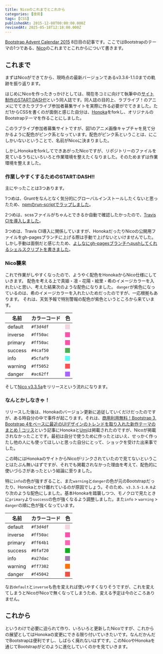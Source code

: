 ```yaml
---
title: Nicoのこれまでとこれから
categories: [技術]
tags: [CSS]
publishedAt: 2015-12-08T00:00:00.000Z
revisedAt: 2025-05-18T12:18:00.000Z
---
```


<!-- markdownlint-disable no-trailing-punctuation -->

[Bootstrap Advent Calendar 2015](http://qiita.com/advent-calendar/2015/bootstrap) 8日目の記事です。ここではBootstrapのテーマの1つである、[Nico](http://nico.kubosho.com/)のこれまでとこれからについて書きます。

## これまで

まずはNicoができてから、現時点の最新バージョンであるv3.3.6-1.1.0までの軌跡を振り返ります。

はじめにNicoを作ったきっかけとしては、現在冬コミに向けて執筆中の[サイト制作のSTART:DASH!!](https://github.com/o2project/start-dash-of-site-making)という同人誌です。同人誌の目的上、ラブライブ！のアニメにでてきたラブライブ参加者募集サイトを実際に作る必要がでてきました。ただ1からCSSを書くのが面倒と感じた自分は、[Honoka](http://honokak.osaka/)をforkし、オリジナルのBootstrapテーマを作ることにしました。

このラブライブ参加者募集サイトですが、図1のアニメ画像キャプチャを見て分かるように配色がピンク系となっています。配色がピンク系ということは、にこしかいないということで、名前がNicoに決まりました。

しかしHonokaをforkしてできあがったNicoですが、リポジトリーのファイルを見ているうちにいろいろと作業環境を整えたくなりました。そのためまずは作業環境を整えました。

### 作業しやすくするためのSTART:DASH!!

主にやったことは3つあります。

1つめは、Gruntをなんとなく気分的にグローバルインストールしたくないと思ったため、[npmのrun-scriptでラップしました](https://github.com/kubosho/Nico/commit/57c244d8b8c898efffb45e5e9977222f0a8f6d41)。

2つめは、scssファイルがちゃんとできるか自動で確認したかったので、[Travis CIを導入しました](https://github.com/kubosho/Nico/blob/743aeb2a8e5e102506432dc450e8f2bc8f0efc06/.travis.yml)。

3つめは、Travis CI導入に関係していますが、HonokaだったりNicoの公開用ファイルをgh-pagesブランチに上げる際は手動で上げないといけませんでした。
しかし手動は面倒だと感じたため、[よしなにgh-pagesブランチへpushしてくれるシェルスクリプトを書きました](https://github.com/kubosho/Nico/blob/743aeb2a8e5e102506432dc450e8f2bc8f0efc06/.bin/deploy-to-gh-pages.sh)。

### Nico襲来

これで作業がしやすくなったので、ようやく配色をHonokaからNico仕様にしていきます。
配色を考える上で真姫・凛・花陽・絵里・希のイメージカラーを入れたいと思い、考えた結果次のような配色になりました。
`danger`が紫色になっているのは、希のイメージカラーを入れたいためだったのですが、一応根拠もあります。
それは、天気予報で特別警報の配色が紫色というところから来ています。

| 名前    | カラーコード | 色                                                                      |
| ------- | ------------ | ----------------------------------------------------------------------- |
| default | `#f3d4df`    | <div style="width: 1em; height: 1em; background-color: #f3d4df;"></div> |
| inverse | `#ff50ac`    | <div style="width: 1em; height: 1em; background-color: #ff50ac;"></div> |
| primary | `#ff50ac`    | <div style="width: 1em; height: 1em; background-color: #ff50ac;"></div> |
| success | `#4caf50`    | <div style="width: 1em; height: 1em; background-color: #4caf50;"></div> |
| info    | `#5cfaf9`    | <div style="width: 1em; height: 1em; background-color: #5cfaf9;"></div> |
| warning | `#ff5052`    | <div style="width: 1em; height: 1em; background-color: #ff5052;"></div> |
| danger  | `#ac62ff`    | <div style="width: 1em; height: 1em; background-color: #ac62ff;"></div> |

そして[Nico v3.3.5a](https://github.com/kubosho/Nico/releases/tag/v3.3.5a)をリリースという流れになります。

### なんとかしなきゃ！

リリースした後は、Honokaのバージョン更新に追従していくだけだったのですが、ある時自分の中で事件が起こります。それは、<a href="http://coliss.com/articles/build-websites/operation/work/best-templates-for-bootstrap-2015-autumn.html" rel="nofollow">商用利用無料！Bootstrap 3, Bootstrap 4をベースに最近のUIデザインのトレンドを取り入れた新作テーマのまとめ | コリス</a>という記事にHonokaと[Umi](https://nkmr6194.github.io/Umi/)は掲載されたのですが、Nicoが掲載されなかったことです。最初は自分で使うために作ったとはいえ、せっかく作ったし他の人にも使ってほしいと思った自分にとって、ショックを受けた出来事でした。

この時にはHonokaのサイトからNicoがリンクされていたので見てないということはたぶん無いはずですが、それでも掲載されなかった理由を考えて、配色的に使いづらさがあったという結論に至りました。

特に`info`の色が強すぎること、また`warning`と`danger`の色が元のBootstrapだったり、Honokaとかけ離れているのが原因でしょう。そのため、`v3.3.5-1.0.0`より次のような配色にしました。基本Honokaを踏襲しつつ、モノクロで見たときに`primary`より`success`の色が強くなるよう調整しました。また`info` &gt; `warning` &gt; `danger`の順に色が強くなっています。

| 名前    | カラーコード | 色                                                                      |
| ------- | ------------ | ----------------------------------------------------------------------- |
| default | `#f3d4df`    | <div style="width: 1em; height: 1em; background-color: #f3d4df;"></div> |
| inverse | `#ff50ac`    | <div style="width: 1em; height: 1em; background-color: #ff50ac;"></div> |
| primary | `#ff64b1`    | <div style="width: 1em; height: 1em; background-color: #ff64b1;"></div> |
| success | `#0faf20`    | <div style="width: 1em; height: 1em; background-color: #0faf20;"></div> |
| info    | `#a27dac`    | <div style="width: 1em; height: 1em; background-color: #a27dac;"></div> |
| warning | `#ff7302`    | <div style="width: 1em; height: 1em; background-color: #ff7302;"></div> |
| danger  | `#f45042`    | <div style="width: 1em; height: 1em; background-color: #f45042;"></div> |

なお`default`と`inverse`も色を変えれば使いやすくなりそうですが、これを変えてしまうとNicoがNicoで無くなってしまうため、変える予定は今のところありません。

## これから

というわけで必要に迫られて作り、いろいろと更新したNicoですが、これからの展望としてはHonokaの変更にできる限り付いていきたいです。なんだかんだでBootstrapは便利ですし、しばらく廃れないはずです。このNicoやHonokaを通じてBootstrapがどのように進化していくのかを見ていきます。

